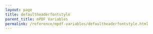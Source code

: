```yaml
---
layout: page
title: defaultheaderfontstyle
parent_title: mPDF Variables
permalink: /reference/mpdf-variables/defaultheaderfontstyle.html
---
```


<div id="bpmbook" class="bpmbook" style="direction:ltr;">

